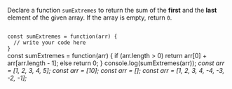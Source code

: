 Declare a function `sumExtremes`
to return the sum
of the **first** and the **last** element
of the given array.
If the array is empty,
return `0`.

<Editor lang="javascript" type="exercise" testMode="multipleInput">
<code>
const sumExtremes = function(arr) {
  // write your code here
}
</code>

<solution>
const sumExtremes = function(arr) {
  if (arr.length > 0)
    return arr[0] + arr[arr.length - 1];
  else
    return 0;
}
</solution>

<testcases>
<caller>
console.log(sumExtremes(arr));
</caller>
<testcase>
<i>
const arr = [1, 2, 3, 4, 5];
</i>
</testcase>
<testcase>
<i>
const arr = [10];
</i>
</testcase>
<testcase>
<i>
const arr = [];
</i>
</testcase>
<testcase>
<i>
const arr = [1, 2, 3, 4, -4, -3, -2, -1];
</i>
</testcase>
</testcases>
</Editor>
